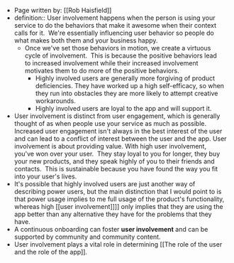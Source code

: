 - Page written by: [[Rob Haisfield]]
- definition:: User involvement happens when the person is using your service to do the behaviors that make it awesome when their context calls for it.  We're essentially influencing user behavior so people do what makes both them and your business happy.​
    - Once we've set those behaviors in motion, we create a virtuous cycle of involvement.  This is because the positive behaviors lead to increased involvement while their increased involvement motivates them to do more of the positive behaviors.
        - Highly involved users are generally more forgiving of product deficiencies.  They have worked up a high self-efficacy, so when they run into obstacles they are more likely to attempt creative workarounds.
        - Highly involved users are loyal to the app and will support it.
- User involvement is distinct from user engagement, which is generally thought of as when people use your service as much as possible.  Increased user engagement isn't always in the best interest of the user and can lead to a conflict of interest between the user and the app.  User involvement is about providing value.  With high user involvement, you've won over your user.  They stay loyal to you for longer, they buy your new products, and they speak highly of you to their friends and contacts.  This is sustainable because you have found the way you fit into your user's lives.
- It's possible that highly involved users are just another way of describing power users, but the main distinction that I would point to is that power usage implies to me full usage of the product's functionality, whereas high [[user involvement]]]] only implies that they are using the app better than any alternative they have for the problems that they have.
- A continuous onboarding can foster **user involvement** and can be supported by community and community content.
- User involvement plays a vital role in determining [[The role of the user and the role of the app]].
